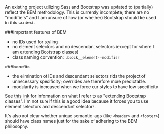 An existing project utilizing Sass and Bootstrap was updated to (partially) reflect the BEM methodology. This is currently incomplete; there are no "modifiers" and I am unsure of how (or whether) Bootstrap should be used in this context.

###important features of BEM

* no IDs used for styling
* no element selectors and no descendant selectors (except for where I am extending Bootstrap classes)
* class naming convention: `.block__element--modifier`

###benefits

* the elimination of IDs and descendant selectors rids the project of unnecessary specificity; overrides are therefore more predictable.
* modularity is increased when we force our styles to have low specificity



See [this link](https://coderwall.com/p/wixovg/bootstrap-without-all-the-debt) for information on what I refer to as "extending Bootstrap classes". I'm not sure if this is a good idea because it forces you to use element selectors and descendant selectors.

It's also not clear whether unique semantic tags (like `<header>` and `<footer>`) should have class names just for the sake of adhering to the BEM philosophy.
